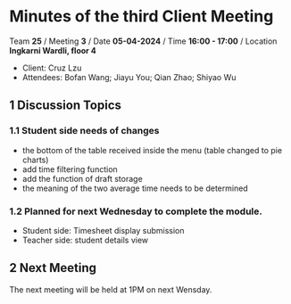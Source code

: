 # Minutes of the third Client Meeting

Team **25** / Meeting **3** / Date **05-04-2024** / Time **16:00 - 17:00** / Location **Ingkarni Wardli, floor 4**

- Client: Cruz Lzu
- Attendees: Bofan Wang; Jiayu You; Qian Zhao; Shiyao Wu

## 1 Discussion Topics

### 1.1  Student side needs of changes 

- the bottom of the table received inside the menu (table changed to pie charts) 
- add time filtering function
- add the function of draft storage
- the meaning of the two average time needs to be determined

### 1.2 Planned for next Wednesday to complete the module.

- Student side: Timesheet display submission 
- Teacher side: student details view

## 2 Next Meeting
The next meeting will be held at 1PM on next Wensday.
